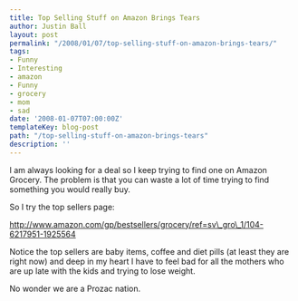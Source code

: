 ```yaml
---
title: Top Selling Stuff on Amazon Brings Tears
author: Justin Ball
layout: post
permalink: "/2008/01/07/top-selling-stuff-on-amazon-brings-tears/"
tags:
- Funny
- Interesting
- amazon
- Funny
- grocery
- mom
- sad
date: '2008-01-07T07:00:00Z'
templateKey: blog-post
path: "/top-selling-stuff-on-amazon-brings-tears"
description: ''
---
```


I am always looking for a deal so I keep trying to find one on Amazon Grocery. The problem is that you can waste a lot of time trying to find something you would really buy.

So I try the top sellers page:

http://www.amazon.com/gp/bestsellers/grocery/ref=sv\_gro\_1/104-6217951-1925564

Notice the top sellers are baby items, coffee and diet pills (at least they are right now) and deep in my heart I have to feel bad for all the mothers who are up late with the kids and trying to lose weight.

No wonder we are a Prozac nation.

